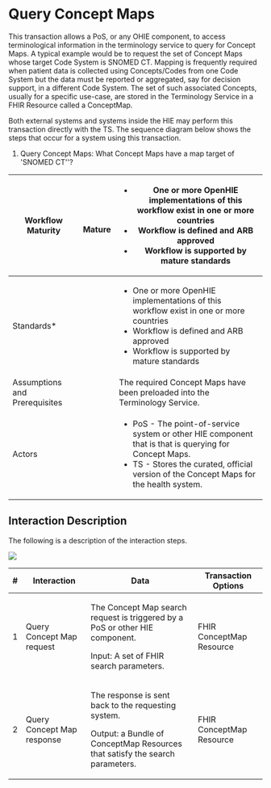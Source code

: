 # Query Concept Maps

&#x20;This transaction allows a PoS, or any OHIE component, to access terminological information in the terminology service to query for Concept Maps.  A typical example would be to request the set of Concept Maps whose target Code System is SNOMED CT. Mapping is frequently required when patient data is collected using Concepts/Codes from one Code System but the data must be reported or aggregated, say for decision support, in a different Code System. The set of such associated Concepts, usually for a specific use-case, are stored in the Terminology Service in a FHIR Resource called a ConceptMap.

Both external systems and systems inside the HIE may perform this transaction directly with the TS. The sequence diagram below shows the steps that occur for a system using this transaction.  &#x20;

1. Query Concept Maps: What Concept Maps have a map target of 'SNOMED CT''?

| **Workflow Maturity**         | <p><img src="https://lh5.googleusercontent.com/Vp6XBRGu-U_Dmd5EKNpCZvEEum0CxOcHOj9NgHh8UMMNLMlXHmLcUE_YWueDRr4uqWLzpPfzSBLJ2k33XQIelLypjQ4wyrD17-t33GtLa8fFxW9AYDvXhiJmBl4VaLgKDg" alt=""></p><p>   <strong>Mature</strong></p> | <p></p><ul><li><strong>One or more OpenHIE implementations of this workflow exist  in one or more countries</strong></li><li><strong>Workflow is defined and ARB approved</strong></li><li><strong>Workflow is supported by mature standards</strong></li></ul> |
| ----------------------------- | ------------------------------------------------------------------------------------------------------------------------------------------------------------------------------------------------------------------------------- | --------------------------------------------------------------------------------------------------------------------------------------------------------------------------------------------------------------------------------------------------------------- |
| Standards\*                   |                                                                                                                                                                                                                                 | <p></p><ul><li>One or more OpenHIE implementations of this workflow exist  in one or more countries</li><li>Workflow is defined and ARB approved</li><li>Workflow is supported by mature standards</li></ul>                                                    |
| Assumptions and Prerequisites |                                                                                                                                                                                                                                 | The required Concept Maps have been preloaded into the Terminology Service.                                                                                                                                                                                     |
| Actors                        |                                                                                                                                                                                                                                 | <p></p><ul><li>PoS - The point-of-service system  or other HIE component that is that is querying for Concept Maps.   </li><li>TS - Stores the curated, official version of the Concept Maps for the health system.</li></ul>                                   |

## Interaction Description&#x20;

The following is a description of the interaction steps.

![](https://lh4.googleusercontent.com/lMBBRqFL2VgXeCrFBOPH-K-sDVo4hHqwW7gP7wxjyYAwbDHAITnWIGb3eddt6CQDVPCGPq3V56kCGENMV17f0WjgWxJ7R-XWpAX\_l2nKoEGMr-\_GDoPEd927PHERFR27QQ)

| # | Interaction                | Data                                                                                                                                           | Transaction Options      |
| - | -------------------------- | ---------------------------------------------------------------------------------------------------------------------------------------------- | ------------------------ |
| 1 | Query Concept Map request  | <p>The Concept Map search request is triggered by a PoS or other HIE component.</p><p>Input: A set of FHIR search parameters.</p>              | FHIR ConceptMap Resource |
| 2 | Query Concept Map response | <p>The response is sent back to the requesting system. </p><p>Output: a Bundle of ConceptMap Resources that satisfy the search parameters.</p> | FHIR ConceptMap Resource |

##
